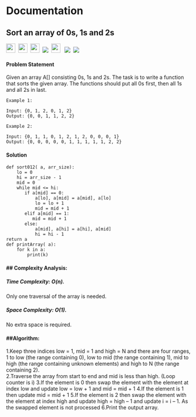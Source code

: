 # Documentation

## Sort an array of 0s, 1s and 2s

<a><img src= "https://img.shields.io/badge/-Microsoft-orange" height="25">&nbsp;&nbsp;<img src= 
"https://img.shields.io/badge/-Amazon-blue" height="25">&nbsp;&nbsp;<img src= "https://img.shields.io/badge/-Adobe-green" height="25">&nbsp;&nbsp;<img src= "https://img.shields.io/badge/-Paytm-navy" >&nbsp;&nbsp;<img src= "https://img.shields.io/badge/-geeksforgeeks-violet" height="25">
&nbsp;&nbsp;<img src= "https://img.shields.io/badge/-CPP-red">&nbsp;&nbsp;<img src= "https://img.shields.io/badge/-Python-brightgreen"></a>


#### Problem Statement 
Given an array A[] consisting 0s, 1s and 2s. The task is to write a function that sorts the given array. The functions should put all 0s first, then all 1s and all 2s in last.

    Example 1:

    Input: {0, 1, 2, 0, 1, 2}
    Output: {0, 0, 1, 1, 2, 2}
    
    Example 2:
    
    Input: {0, 1, 1, 0, 1, 2, 1, 2, 0, 0, 0, 1}
    Output: {0, 0, 0, 0, 0, 1, 1, 1, 1, 1, 2, 2}

#### Solution
    def sort012( a, arr_size): 
        lo = 0
        hi = arr_size - 1
        mid = 0
        while mid <= hi: 
           if a[mid] == 0: 
               a[lo], a[mid] = a[mid], a[lo] 
               lo = lo + 1
               mid = mid + 1
           elif a[mid] == 1: 
              mid = mid + 1
           else: 
               a[mid], a[hi] = a[hi], a[mid]  
               hi = hi - 1  
    return a
    def printArray( a): 
        for k in a: 
            print(k)
            
<h4>## Complexity Analysis:</h4>
       <h5>Time Complexity: O(n).</h5> 
       Only one traversal of the array is needed.
       <h5>Space Complexity: O(1).</h5> 
       No extra space is required.

<h4>##Algorithm:</h4>
      1.Keep three indices low = 1, mid = 1 and high = N and there are four ranges, 1 to low (the range containing 0), low to mid (the range containing 1), mid to high (the             range containing unknown elements) and high to N (the range containing 2).<br>
      2.Traverse the array from start to end and mid is less than high. (Loop counter is i)
      3.If the element is 0 then swap the element with the element at index low and update low = low + 1 and mid = mid + 1
      4.If the element is 1 then update mid = mid + 1
      5.If the element is 2 then swap the element with the element at index high and update high = high – 1 and update i = i – 1. As the swapped element is not processed
      6.Print the output array.